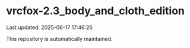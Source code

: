 # vrcfox-2.3_body_and_cloth_edition

Last updated: 2025-06-17 17:46:26

This repository is automatically maintained.
